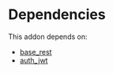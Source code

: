 # Dependencies

This addon depends on:

- [base_rest](../../odoo-bringout-oca-rest-framework-base_rest)
- [auth_jwt](../../odoo-bringout-oca-server-auth-auth_jwt)
